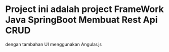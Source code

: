 # Project ini adalah project FrameWork Java SpringBoot Membuat Rest Api CRUD
dengan tambahan UI menggunakan Angular.js 
